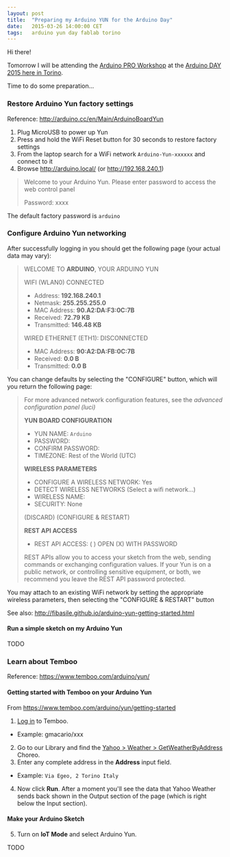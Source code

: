 ```yaml
---
layout: post
title:  "Preparing my Arduino YUN for the Arduino Day"
date:   2015-03-26 14:00:00 CET
tags:   arduino yun day fablab torino
---
```

<!-- markdown-link-check-disable -->

Hi there!

Tomorrow I will be attending the [Arduino PRO Workshop](http://www.eventbrite.it/e/biglietti-workshop-pro-arduino-day-2015-torino-16276959825) at the [Arduino DAY 2015 here in Torino](http://local.arduino.cc/torino/2015/02/04/arduino-day-2015/).

Time to do some preparation...

### Restore Arduino Yun factory settings

Reference: <http://arduino.cc/en/Main/ArduinoBoardYun>

1. Plug MicroUSB to power up Yun
2. Press and hold the WiFi Reset button for 30 seconds to restore factory settings
3. From the laptop search for a WiFi network `Arduino-Yun-xxxxxx` and connect to it
4. Browse <http://arduino.local/> (or <http://192.168.240.1>)

> Welcome to your Arduino Yun. Please enter password to access the web control panel
>
> Password: xxxx

The default factory password is `arduino`

### Configure Arduino Yun networking

After successfully logging in you should get the following page (your actual data may vary):

> WELCOME TO **ARDUINO**, YOUR ARDUINO YUN
>
> WIFI (WLAN0) CONNECTED
> * Address: **192.168.240.1**
> * Netmask: **255.255.255.0**
> * MAC Address: **90.A2:DA:F3:0C:7B**
> * Received: **72.79 KB**
> * Transmitted: **146.48 KB**
>
> WIRED ETHERNET (ETH1): DISCONNECTED
> * MAC Address: **90:A2:DA:FB:0C:7B**
> * Received: **0.0 B**
> * Transmitted: **0.0 B**

You can change defaults by selecting the "CONFIGURE" button, which will you return the following page:

> For more advanced network configuration features, see the _advanced configuration panel (luci)_
>
> **YUN BOARD CONFIGURATION**
> * YUN NAME: `Arduino`
> * PASSWORD: ` `
> * CONFIRM PASSWORD: ` `
> * TIMEZONE: Rest of the World (UTC)
>
> **WIRELESS PARAMETERS**
> * CONFIGURE A WIRELESS NETWORK: Yes
> * DETECT WIRELESS NETWORKS (Select a wifi network...)
> * WIRELESS NAME: ` `
> * SECURITY: None
>
> (DISCARD) (CONFIGURE & RESTART)
>
> **REST API ACCESS**
>
> * REST API ACCESS: ( ) OPEN (X) WITH PASSWORD
>
> REST APIs allow you to access your sketch from the web, sending commands or exchanging configuration values.
> If your Yun is on a public network, or controlling sensitive equipment, or both, we recommend you leave the REST API password protected.

You may attach to an existing WiFi network by setting the appropriate wireless parameters, then selecting the "CONFIGURE & RESTART" button

See also: <http://fibasile.github.io/arduino-yun-getting-started.html>

#### Run a simple sketch on my Arduino Yun

TODO

### Learn about Temboo

Reference: <https://www.temboo.com/arduino/yun/>

#### Getting started with Temboo on your Arduino Yun

From <https://www.temboo.com/arduino/yun/getting-started>

1. [Log in](https://www.temboo.com/login) to Temboo.
  * Example: gmacario/xxx
2.  Go to our Library and find the [Yahoo > Weather > GetWeatherByAddress](https://www.temboo.com/library/Library/Yahoo/Weather/GetWeatherByAddress/) Choreo.
3. Enter any complete address in the **Address** input field.
  * Example: `Via Egeo, 2 Torino Italy`
4. Now click **Run**. After a moment you'll see the data that Yahoo Weather sends back shown in the Output section of the page (which is right below the Input section).

#### Make your Arduino Sketch

5. Turn on **IoT Mode** and select Arduino Yun.

TODO

<!-- markdown-link-check-enable -->
<!-- EOF -->
